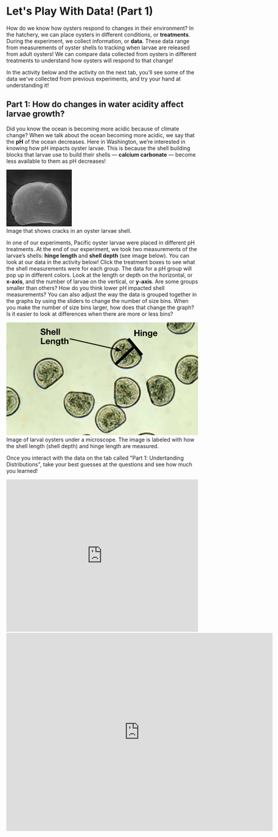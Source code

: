 # Let's Play With Data! (Part 1)

How do we know how oysters respond to changes in their environment? In the hatchery, we can place oysters in different conditions, or **treatments**. During the experiment, we collect information, or **data**. These data range from measurements of oyster shells to tracking when larvae are released from adult oysters! We can compare data collected from oysters in different treatments to understand how oysters will respond to that change!

In the activity below and the activity on the next tab, you’ll see some of the data we’ve collected from previous experiments, and try your hand at understanding it!


## Part 1: How do changes in water acidity affect larvae growth?

Did you know the ocean is becoming more acidic because of climate change? When we talk about the ocean becoming more acidic, we say that the **pH** of the ocean decreases. Here in Washington, we’re interested in knowing how pH impacts oyster larvae. This is because the shell building blocks that larvae use to build their shells — **calcium carbonate** — become less available to them as pH decreases!

![img](https://raw.githubusercontent.com/RobertsLab/Open-House-2021/main/images/SEM.jpg)       
Image that shows cracks in an oyster larvae shell. 

In one of our experiments, Pacific oyster larvae were placed in different pH treatments. At the end of our experiment, we took two measurements of the larvae’s shells: **hinge length** and **shell depth** (see image below). You can look at our data in the activity below! Click the treatment boxes to see what the shell measurements were for each group. The data for a pH group will pop up in different colors. Look at the length or depth on the horizontal, or **x-axis**, and the number of larvae on the vertical, or **y-axis**. Are some groups smaller than others? How do you think lower pH impacted shell measurements? You can also adjust the way the data is grouped together in the graphs by using the sliders to change the number of size bins. When you make the number of size bins larger, how does that change the graph? Is it easier to look at differences when there are more or less bins?

![img](https://raw.githubusercontent.com/RobertsLab/Open-House-2021/main/images/measurement.png)      
Image of larval oysters under a microscope. The image is labeled with how the shell length (shell depth) and hinge length are measured. 

Once you interact with the data on the tab called "Part 1: Undertanding Distributions", take your best guesses at the questions and see how much you learned! 

<iframe height="400" width="100%" frameborder="no" src="https://sthurner.shinyapps.io/oav1/"> </iframe>


<iframe src="https://docs.google.com/forms/d/e/1FAIpQLSfLNSNknhpeRTYfb9F3BLzsKfIJwrDM_kYZDsm8iAFa8GNKnQ/viewform?embedded=true" width="700" height="520" frameborder="0" marginheight="0" marginwidth="0">Loading…</iframe>
